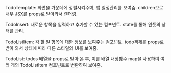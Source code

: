 TodoTemplate: 화면을 가운데에 정렬시켜주며, 앱 일정관리를 보여줌. children으로 내부 JSX를 props로 받아와서 렌더링.

TodoInsert: 새로운 항목을 입력하고 추가할 수 있는 컴포넌트. state를 통해 인풋의 상태를 관리.

TodoListItem: 각 할 일 항목에 대한 정보를 보여주는 컴포넌트. todo객체를 props로 받아 와서 상태에 따라 다른 스타일의 UI를 보여줌.

TodoList: todos 배열을 props로 받아 온 후, 이를 배열 내장함수 map을 사용하여 여러 개의 TodoListItem 컴포넌트로 변환하여 보여줌.